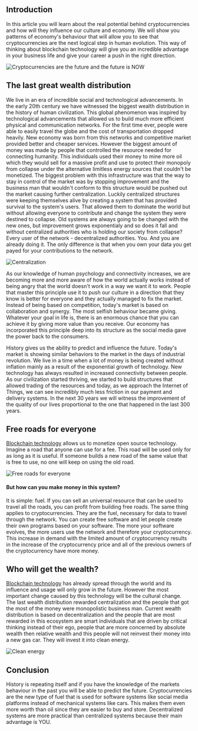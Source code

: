 ## Introduction

In this article you will learn about the real potential behind cryptocurrencies and how will they influence our culture and economy. We will show you patterns of economy's behaviour that will allow you to see that cryptocurrencies are the next logical step in human evolution. This way of thinking about blockchain technology will give you an incredible advantage in your business life and give your career a push in the right direction. 

![Cryptocurrencies are the future and the future is NOW](https://github.com/tinlm/bitfalls_content/blob/00-cryptofuel/authors/tinlm/00-cryptofuel/images/bitcoin.jpg)

## The last great wealth distribution

We live in an era of incredible social and technological advancements. In the early 20th century we have witnessed the biggest wealth distribution in the history of human civilization. This global phenomenon was inspired by technological advancements that allowed us to build much more efficient physical and communication networks. For the first time ever, people were able to easily travel the globe and the cost of transportation dropped heavily. New economy was born from this networks and competitive market provided better and cheaper services. However the biggest amount of money was made by people that controlled the resource needed for connecting humanity. This individuals used their money to mine more oil which they would sell for a massive profit and use to protect their monopoly from collapse under the alternative limitless energy sources that couldn't be monetized. The biggest problem with this infrastructure was that the way to stay in control of the market was by stopping improvement and the business man that wouldn't conform to this structure would be pushed out the market causing further centralization. Luckily centralized structures were keeping themselves alive by creating a system that has provided survival to the system's users. That allowed them to dominate the world but without allowing everyone to contribute and change the system they were destined to collapse. Old systems are always going to be changed with the new ones, but improvement grows exponentialy and so does it fall and without centralized authorities who is holding our society from collapse? Every user of the network - decentralized authorities. You. And you are already doing it. The only difference is that when you own your data you get payed for your contributions to the network.

![Centralization](https://github.com/tinlm/bitfalls_content/blob/00-cryptofuel/authors/tinlm/00-cryptofuel//images/oil.jpg)

As our knowledge of human psychology and connectivity increases, we are becoming more and more aware of how the world actually works instead of being angry that the world doesn't work in a way we want it to work. People that master this principle use it to push our culture in a direction that they know is better for everyone and they actually managed to fix the market. Instead of being based on competition, today's market is based on collaboration and synergy. The most selfish behaviour became giving. Whatever your goal in life is, there is an enormous chance that you can achieve it by giving more value than you receive. Our economy has incorporated this principle deep into its structure as the social media gave the power back to the consumers. 

History gives us the ability to predict and influence the future. Today's market is showing similar behaviors to the market in the days of industrial revolution. We live in a time when a lot of money is being created without inflation mainly as a result of the exponential growth of technology. New technology has always resulted in increased connectivity between people. As our civilization started thriving, we started to build structures that allowed trading of the resources and today, as we approach the Internet of Things, we can see incredibly much less friction in our payment and delivery systems. In the next 30 years we will witness the improvement of the quality of our lives proportional to the one that happened in the last 300 years.


## Free roads for everyone

[Blockchain technology][Blockchain] allows us to monetize open source technology. Imagine a road that anyone can use for a fee. This road will be used only for as long as it is useful. If someone builds a new road of the same value that is free to use, no one will keep on using the old road. 

![Free roads for everyone](https://github.com/tinlm/bitfalls_content/blob/00-cryptofuel/authors/tinlm/00-cryptofuel/images/roads.jpg)

#### But how can you make money in this system?

It is simple: fuel. If you can sell an universal resource that can be used to travel all the roads, you can profit from building free roads. The same thing applies to cryptocurrencies. They are the fuel, necessary for data to travel through the network. You can create free software and let people create their own programs based on your software. The more your software evolves, the more users use the network and therefore your cryptocurrency. This increase in demand with the limited amount of cryptocurrency results in the increase of the cryptocurrency price and all of the previous owners of the cryptocurrency have more money.

## Who will get the wealth?

[Blockchain technology][Blockchain] has already spread through the world and its influence and usage will only grow in the future. However the most important change caused by this technology will be the cultural change. The last wealth distribution rewarded centralization and the people that got the most of the money were monopolistic business man. Current wealth distribution is based on decentralization and the people that are most rewarded in this ecosystem are smart individuals that are driven by critical thinking instead of their ego, people that are more concerned by absolute wealth then relative wealth and this people will not reinvest their money into a new gas car. They will invest it into clean energy. 

![Clean energy](https://github.com/tinlm/bitfalls_content/blob/00-cryptofuel/authors/tinlm/00-cryptofuel/images/energy.jpg)

[Blockchain]: https://bitfalls.com/2017/08/20/blockchain-explained-blockchain-works/

## Conclusion

History is repeating itself and if you have the knowledge of the markets behaviour in the past you will be able to predict the future. Cryptocurrencies are the new type of fuel that is used for software systems like social media platforms instead of mechanical systems like cars. This makes them even more worth than oil since they are easier to buy and store. Decentralized systems are more practical than centralized systems because their main advantage is YOU.
